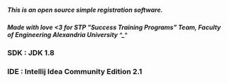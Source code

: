 ##### This is an open source simple registration software.
##### Made with love <3 for STP "Success Training Programs" Team, Faculty of Engineering Alexandria University ^_^
### SDK : JDK 1.8
### IDE : Intellij Idea Community Edition 2.1
